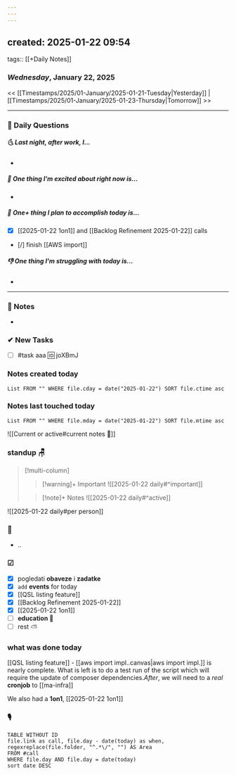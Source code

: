 ```yaml
---
---
---
```

created: 2025-01-22 09:54
---
tags:: [[+Daily Notes]]

### *Wednesday*, January 22, 2025

<< [[Timestamps/2025/01-January/2025-01-21-Tuesday|Yesterday]] | [[Timestamps/2025/01-January/2025-01-23-Thursday|Tomorrow]] >>

---
### 📅 Daily Questions
##### 🌜 **Last night, after work, I...**
- 

##### 🙌 **One thing I'm excited about right now is...**
- 

##### 🚀 **One+ thing I plan to accomplish today is...**
- [x] [[2025-01-22 1on1]] and [[Backlog Refinement 2025-01-22]] calls
- [/] finish [[AWS import]]

##### 👎 **One thing I'm struggling with today is...**
- 

---
### 📝 Notes
- 
### ✔ New Tasks
- [ ] #task aaa 🆔 joXBmJ
### Notes created today
```dataview
List FROM "" WHERE file.cday = date("2025-01-22") SORT file.ctime asc
```

### Notes last touched today
```dataview
List FROM "" WHERE file.mday = date("2025-01-22") SORT file.mtime asc
`````


![[Current or active#current notes 📓]]

### standup 🪑

> [!multi-column]
>> [!warning]+ Important
>> ![[2025-01-22 daily#^important]]
>
>> [!note]+ Notes
>> ![[2025-01-22 daily#^active]]

![[2025-01-22 daily#per person]]

###  🎏
- ..

### ☑
- [x] pogledati  **obaveze** i **zadatke**
- [x] `add` **events** for today
- [x] [[QSL listing feature]]
- [x] [[Backlog Refinement 2025-01-22]]
- [x] [[2025-01-22 1on1]]
- [ ] **education 🎒**
- [ ] rest ⛅ 

### what was done today

[[QSL listing feature]] - [[aws import  impl..canvas|aws import  impl.]] is nearly complete. 
What is left is to do a test run of the script which will require the update of composer dependencies.*After*, we will need to
a *real* **cronjob** to [[ma-infra]]

We also had a **1on1**, [[2025-01-22 1on1]]

### 🎙
```dataview
TABLE WITHOUT ID
file.link as call, file.day - date(today) as when, regexreplace(file.folder, "^.*\/", "") AS Area
FROM #call
WHERE file.day AND file.day = date(today)
sort date DESC
```

